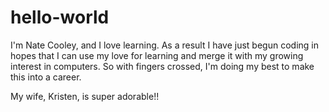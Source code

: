 # hello-world

I'm Nate Cooley, and I love learning. As a result I have just begun coding in hopes that I can use my love for learning and merge it with my growing interest in computers. So with fingers crossed, I'm doing my best to make this into a career.

My wife, Kristen, is super adorable!!
